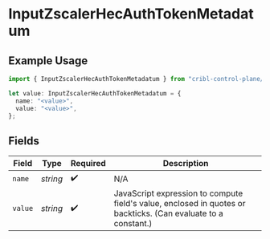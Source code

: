 # InputZscalerHecAuthTokenMetadatum

## Example Usage

```typescript
import { InputZscalerHecAuthTokenMetadatum } from "cribl-control-plane/models";

let value: InputZscalerHecAuthTokenMetadatum = {
  name: "<value>",
  value: "<value>",
};
```

## Fields

| Field                                                                                                          | Type                                                                                                           | Required                                                                                                       | Description                                                                                                    |
| -------------------------------------------------------------------------------------------------------------- | -------------------------------------------------------------------------------------------------------------- | -------------------------------------------------------------------------------------------------------------- | -------------------------------------------------------------------------------------------------------------- |
| `name`                                                                                                         | *string*                                                                                                       | :heavy_check_mark:                                                                                             | N/A                                                                                                            |
| `value`                                                                                                        | *string*                                                                                                       | :heavy_check_mark:                                                                                             | JavaScript expression to compute field's value, enclosed in quotes or backticks. (Can evaluate to a constant.) |